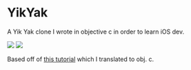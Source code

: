 # YikYak
A Yik Yak clone I wrote in objective c in order to learn iOS dev.   

![](https://gyazo.com/a182c8cf8da876ef5c5cb6fa37b64e0c.gif)
![](https://gyazo.com/880326386a6f27d2557f8fd357dfaf1d.gif)


Based off of [this tutorial](http://shrikar.com/ios-app-design-using-xcode-6-and-interface-builder-yik-yak-clone-part-1/) which I translated to obj. c.
